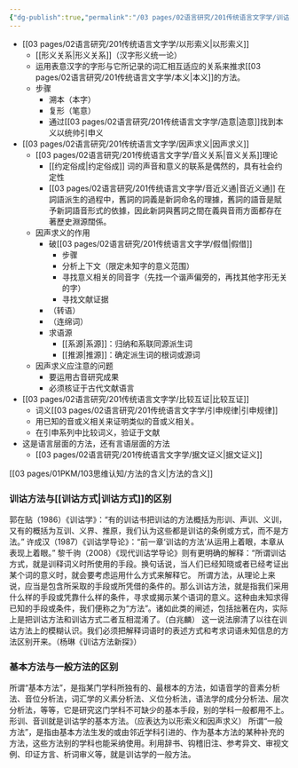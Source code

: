 ```yaml
---
{"dg-publish":true,"permalink":"/03 pages/02语言研究/201传统语言文字学/训诂方法/","tags":["语言学"],"created":"2024-11-30T21:02:43.332+08:00","updated":"2025-03-01T23:00:48.135+08:00"}
---
```


- [[03 pages/02语言研究/201传统语言文字学/以形索义\|以形索义]]
	- [[形义关系\|形义关系]]（汉字形义统一论）
	- 运用表意汉字的字形与它所记录的词汇相互适应的关系来推求[[03 pages/02语言研究/201传统语言文字学/本义\|本义]]的方法。
	- 步骤
		- 溯本（本字）
		- 复形（笔意）
		- 通过[[03 pages/02语言研究/201传统语言文字学/造意\|造意]]找到本义以统帅引申义
- [[03 pages/02语言研究/201传统语言文字学/因声求义\|因声求义]]
	- [[03 pages/02语言研究/201传统语言文字学/音义关系\|音义关系]]理论
		- [[约定俗成\|约定俗成]] 词的声音和意义的联系是偶然的，具有社会约定性
		- [[03 pages/02语言研究/201传统语言文字学/音近义通\|音近义通]]  在詞語派生的過程中，舊詞的詞義是新詞命名的理據，舊詞的語音是賦予新詞語音形式的依據，因此新詞與舊詞之間在義與音雨方面都存在著歷史淵源闊係。
	- 因声求义的作用
		- 破[[03 pages/02语言研究/201传统语言文字学/假借\|假借]]
			- 步骤
			- 分析上下文（限定未知字的意义范围）
			- 寻找意义相关的同音字（先找一个谐声偏旁的，再找其他字形无关的字）
			- 寻找文献证据
		- （转语）
		- （连绵词）
		- 求语源
			- [[系源\|系源]]：归纳和系联同源派生词
			- [[推源\|推源]]：确定派生词的根词或源词
	- 因声求义应注意的问题
		- 要运用古音研究成果
		- 必须核证于古代文献语言
- [[03 pages/02语言研究/201传统语言文字学/比较互证\|比较互证]]
	- 词义[[03 pages/02语言研究/201传统语言文字学/引申规律\|引申规律]]
	- 用已知的音或义相关来证明类似的音或义相关。
	- 在引申系列中比较词义，验证于文献
- 这是语言层面的方法，还有言语层面的方法
	- [[03 pages/02语言研究/201传统语言文字学/据文证义\|据文证义]]



[[03 pages/01PKM/103思维认知/方法的含义\|方法的含义]]

### 训诂方法与[[训诂方式\|训诂方式]]的区别
郭在贴（1986）《训诂学》：“有的训诂书把训诂的方法概括为形训、声训、义训，又有的概括为互训、义界、推原，我们认为这些都是训诂的条例或方式，而不是方法。”
许成汉（1987）《训诂学导论》：“前一章‘训诂的方法’从运用上着眼，本章从表现上着眼。”
黎千驹（2008）《现代训诂学导论》则有更明确的解释：“所谓训诂方式，就是训释词义时所使用的手段。换句话说，当人们已经知晓或者已经考证出某个词的意义时，就会要考虑运用什么方式来解释它。
所谓方法，从理论上来说，应当是包含所采取的手段或所凭借的条件的。那么训诂方法，就是指我们采用什么样的手段或凭靠什么样的条件，寻求或揭示某个语词的意义。这种由未知求得已知的手段或条件，我们便称之为“方法”。诸如此类的闸述，包括拙著在内，实际上是把训诂方法和训诂方式二者互相混淆了。（白兆麟）
这一说法廓清了以往在训诂方法上的模糊认识。我们必须把解释词语时的表述方式和考求词语未知信息的方法区别开来。（杨琳《训诂方法新探》）

### 基本方法与一般方法的区别
所谓“基本方法”，是指某门学科所独有的、最根本的方法，如语音学的音素分析法、音位分析法，词汇学的义素分析法、义位分析法，语法学的成分分析法、层次分析法，等等，它是研究这门学科不可缺少的基本手段，别的学科一般都用不上。形训、音训就是训诂学的基本方法。（应表达为以形索义和因声求义）
所谓“一般方法”，是指由基本方法生发的或由邻近学科引进的、作为基本方法的某种补充的方法，这些方法别的学科也能采纳使用。利用辞书、钩稽旧注、参考异文、审视文例、印证方言、析词审义等，就是训诂学的一般方法。